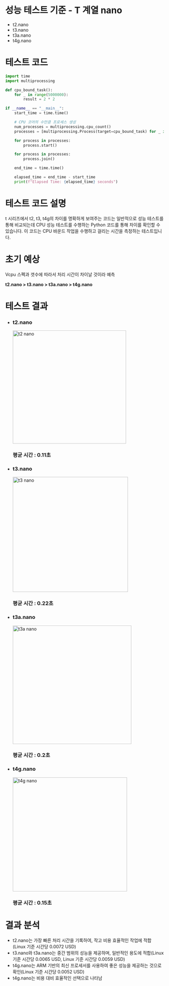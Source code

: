 # 성능 테스트 기준 - T 계열 nano
<ul>
  <li>t2.nano</li>
  <li>t3.nano</li>
  <li>t3a.nano</li>
  <li>t4g.nano</li>
</ul>

# 테스트 코드
```python
import time
import multiprocessing

def cpu_bound_task():
    for _ in range(5000000):
        result = 2 * 2

if __name__ == "__main__":
    start_time = time.time()

    # CPU 코어의 수만큼 프로세스 생성
    num_processes = multiprocessing.cpu_count()
    processes = [multiprocessing.Process(target=cpu_bound_task) for _ in range(num_processes)]

    for process in processes:
        process.start()

    for process in processes:
        process.join()

    end_time = time.time()

    elapsed_time = end_time - start_time
    print(f"Elapsed Time: {elapsed_time} seconds")

```
# 테스트 코드 설명
<p>
  t 시리즈에서 t2, t3, t4g의 차이를 명확하게 보여주는 코드는 일반적으로 성능 테스트를 통해 비교되는데 CPU 성능 테스트를 수행하는 Python 코드를 통해 차이를 확인할 수 있습니다.
이 코드는 CPU 바운드 작업을 수행하고 걸리는 시간을 측정하는 테스트입니다.
</p>

# 초기 예상
<p>
Vcpu 스펙과 갯수에 따라서 처리 시간이 차이날 것이라 예측<br>
</p>
<b>t2.nano > t3.nano > t3a.nano > t4g.nano</b>


# 테스트 결과
<ul>
  <li><h3>t2.nano</h3></li><img width="360" alt="t2 nano" src="https://github.com/chanjin1998/chanjin1998/assets/70675133/f01f115b-b631-404c-ab82-bea496829929">
  <h3>평균 시간 : 0.11초</h3>
  <li><h3>t3.nano</h3></li><img width="366" alt="t3 nano" src="https://github.com/chanjin1998/chanjin1998/assets/70675133/c008dc1d-944c-4274-bc62-8fe6ac96974f">
  <h3>평균 시간 : 0.22초</h3>
  <li><h3>t3a.nano</h3></li><img width="377" alt="t3a nano" src="https://github.com/chanjin1998/chanjin1998/assets/70675133/6869c4e3-bee4-4144-9f5c-a2856a4d4cdf">
  <h3>평균 시간 : 0.2초</h3>
  <li><h3>t4g.nano</h3></li><img width="363" alt="t4g nano" src="https://github.com/chanjin1998/chanjin1998/assets/70675133/3d87de21-120c-4608-bb5f-d14d414e7335">
  <h3>평균 시간 : 0.15초</h3>
</ul>

# 결과 분석

+ t2.nano는 가장 빠른 처리 시간을 기록하여, 작고 비용 효율적인 작업에 적합(Linux 기준 시간당 0.0072 USD)
+ t3.nano와 t3a.nano는 중간 범위의 성능을 제공하며, 일반적인 용도에 적합(Linux 기준 시간당 0.0065 USD, Linux 기준 시간당 0.0059 USD)
+ t4g.nano는 ARM 기반의 최신 프로세서를 사용하여 좋은 성능을 제공하는 것으로 확인(Linux 기준 시간당 0.0052 USD)
+ t4g.nano는 비용 대비 효율적인 선택으로 나타남
